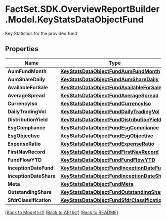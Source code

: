 # FactSet.SDK.OverviewReportBuilder.Model.KeyStatsDataObjectFund
Key Statistics for the provided fund

## Properties

Name | Type | Description | Notes
------------ | ------------- | ------------- | -------------
**AumFundMonth** | [**KeyStatsDataObjectFundAumFundMonth**](KeyStatsDataObjectFundAumFundMonth.md) |  | [optional] 
**AumShareDaily** | [**KeyStatsDataObjectFundAumShareDaily**](KeyStatsDataObjectFundAumShareDaily.md) |  | [optional] 
**AvailableForSale** | [**KeyStatsDataObjectFundAvailableForSale**](KeyStatsDataObjectFundAvailableForSale.md) |  | [optional] 
**AverageSpread** | [**KeyStatsDataObjectFundAverageSpread**](KeyStatsDataObjectFundAverageSpread.md) |  | [optional] 
**CurrencyIso** | [**KeyStatsDataObjectFundCurrencyIso**](KeyStatsDataObjectFundCurrencyIso.md) |  | [optional] 
**DailyTradingVol** | [**KeyStatsDataObjectFundDailyTradingVol**](KeyStatsDataObjectFundDailyTradingVol.md) |  | [optional] 
**DistributionYield** | [**KeyStatsDataObjectFundDistributionYield**](KeyStatsDataObjectFundDistributionYield.md) |  | [optional] 
**EsgCompliance** | [**KeyStatsDataObjectFundEsgCompliance**](KeyStatsDataObjectFundEsgCompliance.md) |  | [optional] 
**EsgObjective** | [**KeyStatsDataObjectFundEsgObjective**](KeyStatsDataObjectFundEsgObjective.md) |  | [optional] 
**ExpenseRatio** | [**KeyStatsDataObjectFundExpenseRatio**](KeyStatsDataObjectFundExpenseRatio.md) |  | [optional] 
**FirstNavRecord** | [**KeyStatsDataObjectFundFirstNavRecord**](KeyStatsDataObjectFundFirstNavRecord.md) |  | [optional] 
**FundFlowYTD** | [**KeyStatsDataObjectFundFundFlowYTD**](KeyStatsDataObjectFundFundFlowYTD.md) |  | [optional] 
**InceptionDateFund** | [**KeyStatsDataObjectFundInceptionDateFund**](KeyStatsDataObjectFundInceptionDateFund.md) |  | [optional] 
**InceptionDateShare** | [**KeyStatsDataObjectFundInceptionDateShare**](KeyStatsDataObjectFundInceptionDateShare.md) |  | [optional] 
**Meta** | [**KeyStatsDataObjectFundMeta**](KeyStatsDataObjectFundMeta.md) |  | [optional] 
**OutstandingShare** | [**KeyStatsDataObjectFundOutstandingShare**](KeyStatsDataObjectFundOutstandingShare.md) |  | [optional] 
**SfdrClassification** | [**KeyStatsDataObjectFundSfdrClassification**](KeyStatsDataObjectFundSfdrClassification.md) |  | [optional] 

[[Back to Model list]](../README.md#documentation-for-models) [[Back to API list]](../README.md#documentation-for-api-endpoints) [[Back to README]](../README.md)

